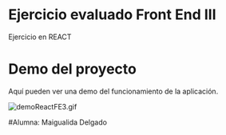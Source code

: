 # Ejercicio evaluado Front End III

Ejercicio en REACT

# Demo del proyecto

Aquí pueden ver una demo del funcionamiento de la aplicación.

![demoReactFE3.gif](https://raw.githubusercontent.com/Frontend-III/entregable-frontend-3-junio22/main/demoReactFE3.gif)

#Alumna: Maigualida Delgado
